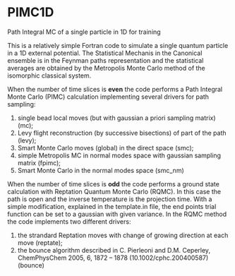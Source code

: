 # PIMC1D
Path Integral MC of a single particle in 1D for training

This is a relatively simple Fortran code to simulate a single quantum particle in a 1D external potential. The Statistical Mechanis in the Canonical ensemble is in the Feynman paths representation and the statistical averages are obtained by the Metropolis Monte Carlo method of the isomorphic classical system. 

When the number of time slices is **even** the code performs a Path Integral Monte Carlo (PIMC) calculation implementing several drivers for path sampling:
1) single bead local moves (but with gaussian a priori sampling matrix) (mc);
2) Levy flight reconstruction (by successive bisections) of part of the path (levy);
3) Smart Monte Carlo moves (global) in the direct space (smc);
4) simple Metropolis MC in normal modes space with gaussian sampling matrix (fpimc);
5) Smart Monte Carlo in the normal modes space (smc_nm)

When the number of time slices is **odd** the code performs a ground state calculation with Reptation Quantum Monte Carlo (RQMC). In this case the path is open and the inverse temperature is the projection time. With a simple modification, explained in the template.in file, the end points trial function can be set to a gaussian with given variance. In the RQMC method the code implements two different drivers:
1) the strandard Reptation moves with change of growing direction at each move (reptate);
2) the bounce algorithm described in C. Pierleoni and D.M. Ceperley, ChemPhysChem 2005, 6, 1872 – 1878 (10.1002/cphc.200400587) (bounce)
